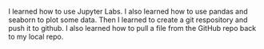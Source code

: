I learned how to use Jupyter Labs.
I also learned how to use pandas and seaborn to plot some data.
Then I learned to create a git respository and push it to github.
I also learned how to pull a file from the GitHub repo back to my local repo.
